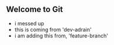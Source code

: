 ## Welcome to Git

- i messed up
- this is coming from 'dev-adrain'
- i am adding this from, 'feature-branch'

